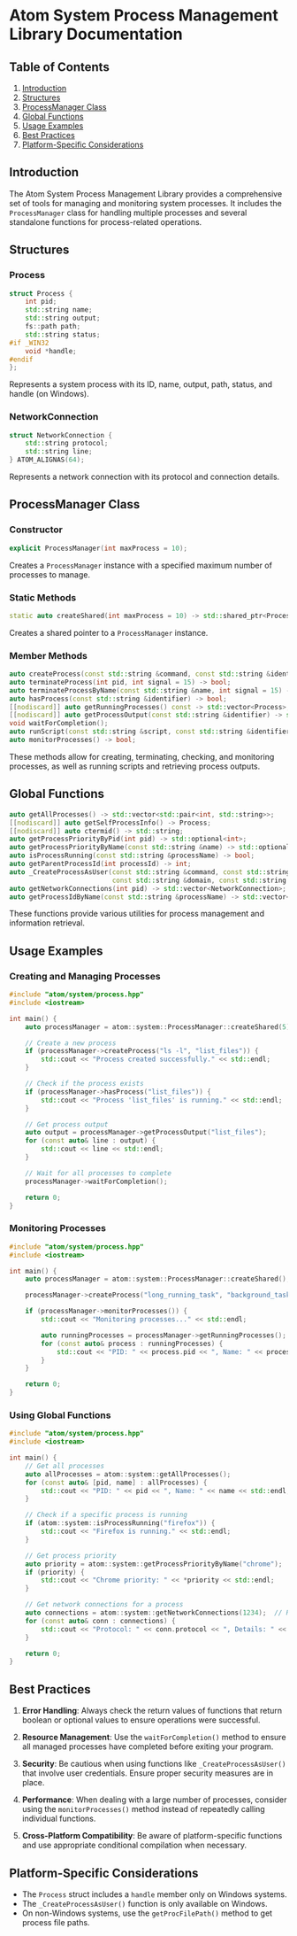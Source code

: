 # Atom System Process Management Library Documentation

## Table of Contents

1. [Introduction](#introduction)
2. [Structures](#structures)
3. [ProcessManager Class](#processmanager-class)
4. [Global Functions](#global-functions)
5. [Usage Examples](#usage-examples)
6. [Best Practices](#best-practices)
7. [Platform-Specific Considerations](#platform-specific-considerations)

## Introduction

The Atom System Process Management Library provides a comprehensive set of tools for managing and monitoring system processes. It includes the `ProcessManager` class for handling multiple processes and several standalone functions for process-related operations.

## Structures

### Process

```cpp
struct Process {
    int pid;
    std::string name;
    std::string output;
    fs::path path;
    std::string status;
#if _WIN32
    void *handle;
#endif
};
```

Represents a system process with its ID, name, output, path, status, and handle (on Windows).

### NetworkConnection

```cpp
struct NetworkConnection {
    std::string protocol;
    std::string line;
} ATOM_ALIGNAS(64);
```

Represents a network connection with its protocol and connection details.

## ProcessManager Class

### Constructor

```cpp
explicit ProcessManager(int maxProcess = 10);
```

Creates a `ProcessManager` instance with a specified maximum number of processes to manage.

### Static Methods

```cpp
static auto createShared(int maxProcess = 10) -> std::shared_ptr<ProcessManager>;
```

Creates a shared pointer to a `ProcessManager` instance.

### Member Methods

```cpp
auto createProcess(const std::string &command, const std::string &identifier) -> bool;
auto terminateProcess(int pid, int signal = 15) -> bool;
auto terminateProcessByName(const std::string &name, int signal = 15) -> bool;
auto hasProcess(const std::string &identifier) -> bool;
[[nodiscard]] auto getRunningProcesses() const -> std::vector<Process>;
[[nodiscard]] auto getProcessOutput(const std::string &identifier) -> std::vector<std::string>;
void waitForCompletion();
auto runScript(const std::string &script, const std::string &identifier) -> bool;
auto monitorProcesses() -> bool;
```

These methods allow for creating, terminating, checking, and monitoring processes, as well as running scripts and retrieving process outputs.

## Global Functions

```cpp
auto getAllProcesses() -> std::vector<std::pair<int, std::string>>;
[[nodiscard]] auto getSelfProcessInfo() -> Process;
[[nodiscard]] auto ctermid() -> std::string;
auto getProcessPriorityByPid(int pid) -> std::optional<int>;
auto getProcessPriorityByName(const std::string &name) -> std::optional<int>;
auto isProcessRunning(const std::string &processName) -> bool;
auto getParentProcessId(int processId) -> int;
auto _CreateProcessAsUser(const std::string &command, const std::string &username,
                          const std::string &domain, const std::string &password) -> bool;
auto getNetworkConnections(int pid) -> std::vector<NetworkConnection>;
auto getProcessIdByName(const std::string &processName) -> std::vector<int>;
```

These functions provide various utilities for process management and information retrieval.

## Usage Examples

### Creating and Managing Processes

```cpp
#include "atom/system/process.hpp"
#include <iostream>

int main() {
    auto processManager = atom::system::ProcessManager::createShared(5);

    // Create a new process
    if (processManager->createProcess("ls -l", "list_files")) {
        std::cout << "Process created successfully." << std::endl;
    }

    // Check if the process exists
    if (processManager->hasProcess("list_files")) {
        std::cout << "Process 'list_files' is running." << std::endl;
    }

    // Get process output
    auto output = processManager->getProcessOutput("list_files");
    for (const auto& line : output) {
        std::cout << line << std::endl;
    }

    // Wait for all processes to complete
    processManager->waitForCompletion();

    return 0;
}
```

### Monitoring Processes

```cpp
#include "atom/system/process.hpp"
#include <iostream>

int main() {
    auto processManager = atom::system::ProcessManager::createShared();

    processManager->createProcess("long_running_task", "background_task");

    if (processManager->monitorProcesses()) {
        std::cout << "Monitoring processes..." << std::endl;

        auto runningProcesses = processManager->getRunningProcesses();
        for (const auto& process : runningProcesses) {
            std::cout << "PID: " << process.pid << ", Name: " << process.name << std::endl;
        }
    }

    return 0;
}
```

### Using Global Functions

```cpp
#include "atom/system/process.hpp"
#include <iostream>

int main() {
    // Get all processes
    auto allProcesses = atom::system::getAllProcesses();
    for (const auto& [pid, name] : allProcesses) {
        std::cout << "PID: " << pid << ", Name: " << name << std::endl;
    }

    // Check if a specific process is running
    if (atom::system::isProcessRunning("firefox")) {
        std::cout << "Firefox is running." << std::endl;
    }

    // Get process priority
    auto priority = atom::system::getProcessPriorityByName("chrome");
    if (priority) {
        std::cout << "Chrome priority: " << *priority << std::endl;
    }

    // Get network connections for a process
    auto connections = atom::system::getNetworkConnections(1234);  // Replace with actual PID
    for (const auto& conn : connections) {
        std::cout << "Protocol: " << conn.protocol << ", Details: " << conn.line << std::endl;
    }

    return 0;
}
```

## Best Practices

1. **Error Handling**: Always check the return values of functions that return boolean or optional values to ensure operations were successful.

2. **Resource Management**: Use the `waitForCompletion()` method to ensure all managed processes have completed before exiting your program.

3. **Security**: Be cautious when using functions like `_CreateProcessAsUser()` that involve user credentials. Ensure proper security measures are in place.

4. **Performance**: When dealing with a large number of processes, consider using the `monitorProcesses()` method instead of repeatedly calling individual functions.

5. **Cross-Platform Compatibility**: Be aware of platform-specific functions and use appropriate conditional compilation when necessary.

## Platform-Specific Considerations

- The `Process` struct includes a `handle` member only on Windows systems.
- The `_CreateProcessAsUser()` function is only available on Windows.
- On non-Windows systems, use the `getProcFilePath()` method to get process file paths.
